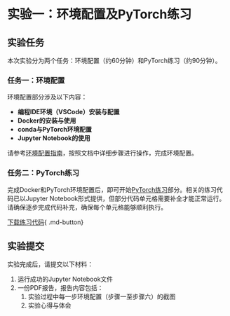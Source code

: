 # 实验一：环境配置及PyTorch练习
## 实验任务
本次实验分为两个任务：环境配置（约60分钟）和PyTorch练习（约90分钟）。

### 任务一：环境配置
环境配置部分涉及以下内容：

- **编程IDE环境（VSCode）安装与配置**
- **Docker的安装与使用**
- **conda与PyTorch环境配置**
- **Jupyter Notebook的使用**

请参考[环境配置指南](./环境配置指南.md)，按照文档中详细步骤进行操作，完成环境配置。

### 任务二：PyTorch练习
完成Docker和PyTorch环境配置后，即可开始[PyTorch练习](./实验一代码.md)部分。相关的练习代码已以Jupyter Notebook形式提供，但部分代码单元格需要补全才能正常运行。请确保逐步完成代码补充，确保每个单元格能够顺利执行。

[下载练习代码](https://cdn.jsdelivr.net/gh/zhiweinju/nju-dl-lab-2025spring@main/docs/lab1/实验一.ipynb){ .md-button}


## 实验提交
实验完成后，请提交以下材料：

1. 运行成功的Jupyter Notebook文件
2. 一份PDF报告，报告内容包括：
    1. 实验过程中每一步环境配置（步骤一至步骤六）的截图
    2. 实验心得与体会